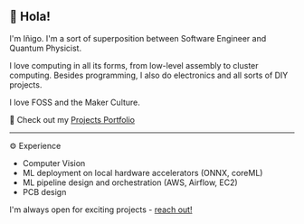## 👋 Hola!

I'm Iñigo. I'm a sort of superposition between Software Engineer and Quantum Physicist.

I love computing in all its forms, from low-level assembly to cluster computing.
Besides programming, I also do electronics and all sorts of DIY projects.

I love FOSS and the Maker Culture.

📒 Check out my [Projects Portfolio](https://ignigoliz.github.io/portfolio/)

---
⚙️ Experience
- Computer Vision
- ML deployment on local hardware accelerators (ONNX, coreML)
- ML pipeline design and orchestration (AWS, Airflow, EC2)
- PCB design

I'm always open for exciting projects - [reach out!](mailto:ignigoliz@gmail.com)
